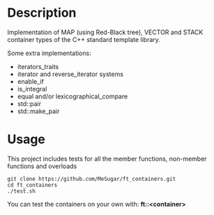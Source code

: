 # Description

Implementation of MAP (using Red-Black tree), VECTOR and STACK container types of the C++ standard template library.

Some extra implementations:
- iterators_traits
- iterator and reverse_iterator systems
- enable_if
- is_integral
- equal and/or lexicographical_compare
- std::pair
- std::make_pair

# Usage
This project includes tests for all the member functions, non-member functions and overloads
```
git clone https://github.com/MeSugar/ft_containers.git
cd ft_containers
./test.sh
```

You can test the containers on your own with: **ft::\<container>**
